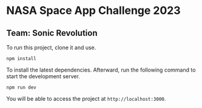 # NASA Space App Challenge 2023 
## Team: Sonic Revolution 

To run this project, clone it and use. 
```
npm install 
```
To install the latest dependencies. Afterward, run the following command to start the development server.

```
npm run dev
```

You will be able to access the project at `http://localhost:3000`.
